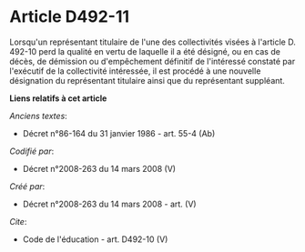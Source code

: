 # Article D492-11

Lorsqu'un représentant titulaire de l'une des collectivités visées à l'article D. 492-10 perd la qualité en vertu de laquelle
il a été désigné, ou en cas de décès, de démission ou d'empêchement définitif de l'intéressé constaté par l'exécutif de la
collectivité intéressée, il est procédé à une nouvelle désignation du représentant titulaire ainsi que du représentant
suppléant.

**Liens relatifs à cet article**

_Anciens textes_:

  - Décret n°86-164 du 31 janvier 1986 - art. 55-4 (Ab)

_Codifié par_:

  - Décret n°2008-263 du 14 mars 2008 (V)

_Créé par_:

  - Décret n°2008-263 du 14 mars 2008 - art. (V)

_Cite_:

  - Code de l'éducation - art. D492-10 (V)
